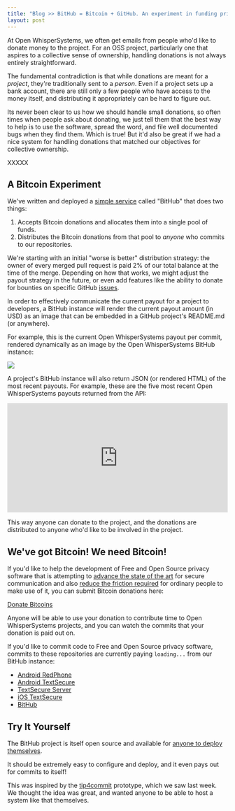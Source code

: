 ```yaml
---
title: "Blog >> BitHub = Bitcoin + GitHub. An experiment in funding privacy OSS."
layout: post
---
```


At Open WhisperSystems, we often get emails from people who'd like to donate money to the project.  For an OSS project, 
particularly one that aspires to a collective sense of ownership, handling donations is not always entirely straightforward.

The fundamental contradiction is that while donations are meant for a *project*, they're traditionally sent to a *person*.
Even if a project sets up a bank account, there are still only a few people who have access to the money itself, and 
distributing it appropriately can be hard to figure out.

Its never been clear to us how we should handle small donations, so often times when people ask about donating, we just tell
them that the best way to help is to use the software, spread the word, and file well documented bugs when they find them.  Which
is true!  But it'd also be great if we had a nice system for handling donations that matched our objectives for collective ownership.

XXXXX

## A Bitcoin Experiment

We've written and deployed a [simple service](https://github.com/WhisperSystems/BitHub) called "BitHub" that does two things:

1. Accepts Bitcoin donations and allocates them into a single pool of funds.
1. Distributes the Bitcoin donations from that pool to *anyone* who commits to our repositories.

We're starting with an initial "worse is better" distribution strategy: the owner of every merged pull request is
paid 2% of our total balance at the time of the merge.  Depending on how that works, we might adjust the payout strategy
in the future, or even add features like the ability to donate for bounties on specific GitHub [issues](https://github.com/WhisperSystems/TextSecure/issues).

In order to effectively communicate the current payout for a project to developers, a BitHub instance will render the current
payout amount (in USD) as an image that can be embedded in a GitHub project's README.md (or anywhere).  

For example, this is the current Open WhisperSystems payout per commit, rendered dynamically as an image by the Open 
WhisperSystems BitHub instance:

<img src="https://bithub.herokuapp.com/v1/status/payment/commit?format=png"/>

A project's BitHub instance will also return JSON (or rendered HTML) of the most recent payouts.  For example, these are the
five most recent Open WhisperSystems payouts returned from the API:

<iframe seamless="true" scrolling="no" width="100%" height="250px" frameBorder="0" src="https://bithub.herokuapp.com/v1/status/transactions"> </iframe>

This way anyone can donate to the project, and the donations are distributed to anyone who'd like to be involved in the project.

## We've got Bitcoin! We need Bitcoin!

If you'd like to help the development of Free and Open Source privacy software that is attempting to 
[advance the state of the art](/blog/advanced-ratcheting) for secure communication and also 
[reduce the friction required](/blog/cyanogen-integration) for ordinary people to make use of it, you can 
submit Bitcoin donations here:

<a class="coinbase-button" data-code="d29fd4c37ca442393e32fdcb95304701" data-button-style="donation_large" href="https://coinbase.com/checkouts/d29fd4c37ca442393e32fdcb95304701">Donate Bitcoins</a>

<script src="https://coinbase.com/assets/button.js" type="text/javascript"> </script>

Anyone will be able to use your donation to contribute time to Open WhisperSystems projects, and you can watch the commits
that your donation is paid out on.

If you'd like to commit code to Free and Open Source privacy software, commits to these repositories are currently paying
<span class="bithub-payout-amount"><code>loading...</code></span> from our BitHub instance:

<script type="text/javascript">
 var xml = new XMLHttpRequest();
 xml.open("GET", "https://bithub.herokuapp.com/v1/status/payment/commit?format=json", true);

 xml.onreadystatechange = function() {
   if (xml.readyState != 4)  { return; }

   document.getElementsByClassName("bithub-payout-amount")[0].innerHTML = "<code>$" + JSON.parse(xml.responseText).payment + " USD</code>";
 };

 xml.send(null);
</script>

* [Android RedPhone](https://github.com/whispersystems/redphone)
* [Android TextSecure](https://github.com/whispersystems/textsecure)
* [TextSecure Server](https://github.com/whispersystems/TextSecure-Server)
* [iOS TextSecure](https://github.com/whispersystems/TextSecure-iOS)
* [BitHub](https://github.com/whispersystems/bithub)

## Try It Yourself

The BitHub project is itself open source and available for [anyone to deploy themselves](https://github.com/WhisperSystems/BitHub).

It should be extremely easy to configure and deploy, and it even pays out for commits to itself!

This was inspired by the [tip4commit](http://tip4commit.com) prototype, which we saw last week.  We thought the idea was great,
and wanted anyone to be able to host a system like that themselves.
